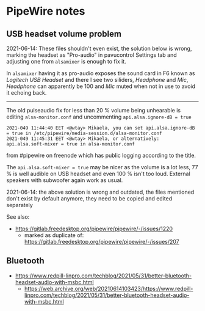 # PipeWire notes

## USB headset volume problem

2021-06-14: These files shouldn't even exist, the solution below is wrong,
marking the headset as "Pro-audio" in pavucontrol Settings tab and adjusting
one from `alsamixer` is enough to fix it.

In `alsamixer` having it as pro-audio exposes the sound card in F6 known as
_Logitech USB Headset_ and there I see two siliders, _Headphone_ and _Mic_,
_Headphone_ can apparently be 100 and _Mic_ muted when not in use to avoid
it echoing back.

---

The old pulseaudio fix for less than 20 % volume being unhearable is editing
`alsa-monitor.conf` and uncommenting `api.alsa.ignore-dB = true`

```
2021-049 11:44:40 EET <@wtay> Mikaela, you can set api.alsa.ignore-dB = true in /etc/pipewire/media-session.d/alsa-monitor.conf
2021-049 11:45:31 EET <@wtay> Mikaela, or alternatively: api.alsa.soft-mixer = true in alsa-monitor.conf
```

from #pipewire on freenode which has public logging according to the title.

The `api.alsa.soft-mixer = true` may be nicer as the volume is a lot less,
77 % is well audible on USB headset and even 100 % isn't too loud. External
speakers with subwoofer again work as usual.

2021-06-14: the above solution is wrong and outdated, the files mentioned
don't exist by default anymore, they need to be copied and edited separately

See also:

- https://gitlab.freedesktop.org/pipewire/pipewire/-/issues/1220
  - marked as duplicate of: https://gitlab.freedesktop.org/pipewire/pipewire/-/issues/207

## Bluetooth

- https://www.redpill-linpro.com/techblog/2021/05/31/better-bluetooth-headset-audio-with-msbc.html
  - https://web.archive.org/web/20210614103423/https://www.redpill-linpro.com/techblog/2021/05/31/better-bluetooth-headset-audio-with-msbc.html
